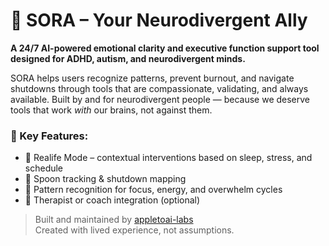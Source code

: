 # 🧠 SORA – Your Neurodivergent Ally

**A 24/7 AI-powered emotional clarity and executive function support tool designed for ADHD, autism, and neurodivergent minds.**

SORA helps users recognize patterns, prevent burnout, and navigate shutdowns through tools that are compassionate, validating, and always available. Built by and for neurodivergent people — because we deserve tools that work *with* our brains, not against them.

### 🌱 Key Features:
- 🧩 Realife Mode – contextual interventions based on sleep, stress, and schedule
- 🧠 Spoon tracking & shutdown mapping
- 🔁 Pattern recognition for focus, energy, and overwhelm cycles
- 🤝 Therapist or coach integration (optional)

> Built and maintained by [appletoai-labs](https://github.com/appletoai-labs)  
> Created with lived experience, not assumptions.
